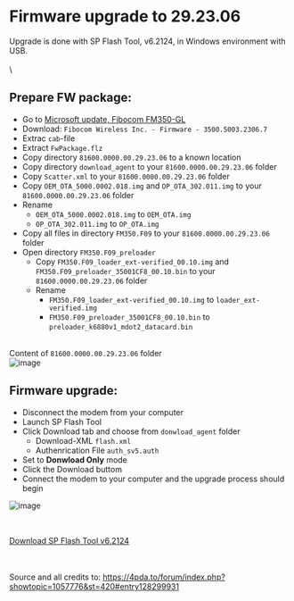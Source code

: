 # Firmware upgrade to 29.23.06

Upgrade is done with SP Flash Tool, v6.2124, in Windows environment with USB.\
\
\
## Prepare FW package:
- Go to [Microsoft update, Fibocom FM350-GL](https://www.catalog.update.microsoft.com/Search.aspx?q=Firmware%203500*)
- Download: `Fibocom Wireless Inc. - Firmware - 3500.5003.2306.7`
- Extrac `cab`-file
- Extract `FwPackage.flz`
- Copy directory `81600.0000.00.29.23.06` to a known location
- Copy directory `download_agent` to your `81600.0000.00.29.23.06` folder
- Copy `Scatter.xml` to your `81600.0000.00.29.23.06` folder
- Copy `OEM_OTA_5000.0002.018.img` and `OP_OTA_302.011.img` to your `81600.0000.00.29.23.06` folder
- Rename
  - `OEM_OTA_5000.0002.018.img` to `OEM_OTA.img`
  - `OP_OTA_302.011.img` to `OP_OTA.img`
- Copy all files in directory `FM350.F09` to your `81600.0000.00.29.23.06` folder
- Open directory `FM350.F09_preloader`
  - Copy `FM350.F09_loader_ext-verified_00.10.img` and `FM350.F09_preloader_35001CF8_00.10.bin` to your `81600.0000.00.29.23.06` folder
  - Rename
    - `FM350.F09_loader_ext-verified_00.10.img` to `loader_ext-verified.img`
    - `FM350.F09_preloader_35001CF8_00.10.bin` to `preloader_k6880v1_mdot2_datacard.bin`

\
Content of `81600.0000.00.29.23.06` folder\
![image](https://github.com/user-attachments/assets/f19e3d80-9d24-424c-b99b-f60871d6067f)


## Firmware upgrade:
- Disconnect the modem from your computer
- Launch SP Flash Tool
- Click Download tab and choose from `donwload_agent` folder
  - Download-XML `flash.xml`
  - Authenrication File `auth_sv5.auth`
- Set to **Donwload Only** mode
- Click the Download buttom
- Connect the modem to your computer and the upgrade process should begin

![image](https://github.com/user-attachments/assets/e4a7b80f-ebdc-4c16-89ca-06c74ce57977)

## 
\
[Download SP Flash Tool v6.2124](https://spflashtools.com/windows/sp-flash-tool-v6-2124)

\
\
Source and all credits to: https://4pda.to/forum/index.php?showtopic=1057776&st=420#entry128299931
